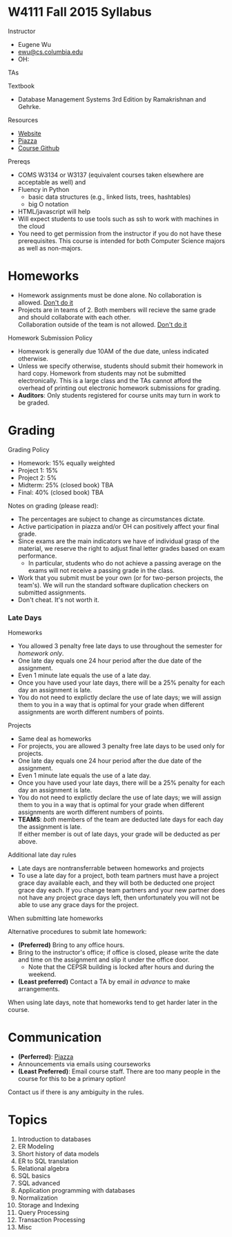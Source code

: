 # W4111 Fall 2015 Syllabus


Instructor

* Eugene Wu
* ewu@cs.columbia.edu
* OH: 

TAs

Textbook

*  Database Management Systems 3rd Edition by Ramakrishnan and Gehrke. 

Resources

* [Website](http://www.cs.columbia.edu/~ewu/4111)
* [Piazza](https://piazza.com/class/id26ml2f2m0ju)
* [Course Github](https://github.com/w4111/)


Prereqs

* COMS W3134 or W3137 (equivalent courses taken elsewhere are acceptable as well) and
* Fluency in Python 
  * basic data structures (e.g., linked lists, trees, hashtables)
  * big O notation
* HTML/javascript will help
* Will expect students to use tools such as ssh to work with machines in the cloud
* You need to get permission from the instructor if you do not have these prerequisites. 
  This course is intended for both Computer Science majors as well as non-majors.



# Homeworks

* Homework assignments must be done alone.  No collaboration is allowed.  [Don't do it](http://www.cs.columbia.edu/education/honesty)
* Projects are in teams of 2.  Both members will recieve the same grade and should collaborate with each other.  
  Collaboration outside of the team is not allowed. [Don't do it](http://www.cs.columbia.edu/education/honesty)


Homework Submission Policy

* Homework is generally due 10AM of the due date, unless indicated otherwise.
* Unless we specify otherwise, students should submit their homework in hard copy. Homework from students may not be submitted electronically. This is a large class and the TAs cannot afford the overhead of printing out electronic homework submissions for grading.
* **Auditors**: Only students registered for course units may turn in work to be graded.



# Grading

Grading Policy

* Homework: 15% equally weighted
* Project 1: 15% 
* Project 2: 5% 
* Midterm: 25% (closed book) TBA
* Final: 40% (closed book) TBA

Notes on grading (please read):
<a name="cheating"></a>

* The percentages are subject to change as circumstances dictate. 
* Active participation in piazza and/or OH can positively affect your final grade.
* Since exams are the main indicators we have of individual grasp of the material, we reserve the right to adjust final letter grades based on exam performance.  
  * In particular, students who do not achieve a passing average on the exams will not receive a passing grade in the class.
* Work that you submit must be your own (or for two-person projects, the team's). 
  We will run the standard software duplication checkers on submitted assignments.
* Don't cheat.  It's not worth it.


### Late Days

Homeworks

* You allowed 3 penalty free late days to use throughout the semester for _homework only_.  
* One late day equals one 24 hour period after the due date of the assignment.  
* Even 1 minute late equals the use of a late day.
* Once you have used your late days, there will be a 25% penalty for each day an assignment is late.  
* You do not need to explictly declare the use of late days;  we will assign them to you in a way that is optimal for your grade when different assignments are worth different numbers of points.   

Projects 

* Same deal as homeworks
* For projects, you are allowed 3 penalty free late days to be used only for projects.   
* One late day equals one 24 hour period after the due date of the assignment.  
* Even 1 minute late equals the use of a late day.
* Once you have used your late days, there will be a 25% penalty for each day an assignment is late.  
* You do not need to explictly declare the use of late days;  we will assign them to you in a way that is optimal for your grade when different assignments are worth different numbers of points.   
* **TEAMS**: _both_ members of the team are deducted late days for each day the assignment is late.  
  If either member is out of late days, your grade will be deducted as per above.

Additional late day rules

* Late days are nontransferrable between homeworks and projects
* To use a late day for a project, both team partners must have a project grace day available each, and they will both be deducted one project grace day each. If you change team partners and your new partner does not have any project grace days left, then unfortunately you will not be able to use any grace days for the project.




When submitting late homeworks

Alternative procedures to submit late homework:

* **(Preferred)** Bring to any office hours.
* Bring to the instructor's office; if office is closed, please write the date and time on the assignment and slip it under the office door. 
  * Note that the CEPSR building is locked after hours and during the weekend.
* **(Least preferred)** Contact a TA by email _in advance_ to make arrangements.

When using late days, note that homeworks tend to get harder later in the course.



# Communication

* **(Perferred)**: [Piazza](https://piazza.com/class/id26ml2f2m0ju)
* Announcements via emails using courseworks
* **(Least Preferred)**: Email course staff.  There are too many people in the course for this to be a primary option!

Contact us if there is any ambiguity in the rules.
 



# Topics

1. Introduction to databases
2. ER Modeling
3. Short history of data models
4. ER to SQL translation
5. Relational algebra
6. SQL basics
7. SQL advanced
8. Application programming with databases
9. Normalization
1. Storage and Indexing
1. Query Processing
1. Transaction Processing
1. Misc

